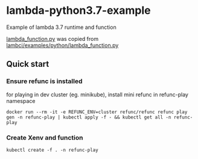 # lambda-python3.7-example

Example of lambda 3.7 runtime and function

[lambda_function.py](./lambda_function.py) was copied from [lambci/examples/python/lambda_function.py](https://github.com/lambci/docker-lambda/blob/113c2ddd26f39cab2ce814197705df90713e32cf/examples/python/lambda_function.py)

## Quick start

### Ensure refunc is installed

for playing in dev cluster (eg. minikube), install mini refunc in refunc-play namespace

```shell
docker run --rm -it -e REFUNC_ENV=cluster refunc/refunc refunc play gen -n refunc-play | kubectl apply -f - && kubectl get all -n refunc-play
```

### Create Xenv and function

```shell
kubectl create -f . -n refunc-play
```
